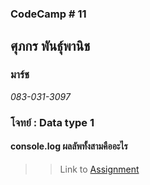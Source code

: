 ### CodeCamp # 11  

## **ศุภกร พันธุ์พานิช**  
### มาร์ช
*083-031-3097*  

### โจทย์ : Data type 1
#### console.log ผลลัพทั้งสามคืออะไร

>> Link to [Assignment](https://github.com/machhhhhhh/Homework_Codecamp_10/blob/master/Basic_Javascript/Exercise/Data_Type/1/1.html)